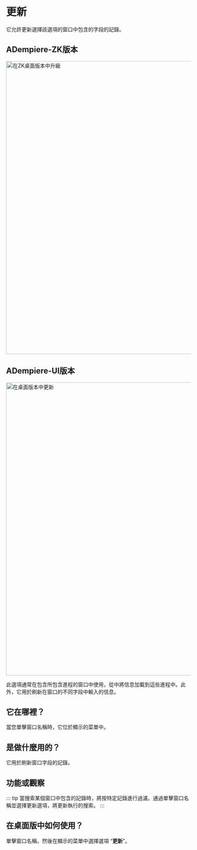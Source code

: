 # 更新

它允許更新選擇該選項的窗口中包含的字段的記錄。

## ADempiere-ZK版本

<img :src="$withBase('/images/components/update/zk-desktop-version-update.png')" alt="在ZK桌面版本中升級" width="800px">

## ADempiere-UI版本

<img :src="$withBase('/images/components/update/ui-desktop-version-update.png')" alt="在桌面版本中更新" width="800px">

此選項通常在包含所包含進程的窗口中使用，從中將信息加載到這些進程中。此外，它用於刷新在窗口的不同字段中輸入的信息。

## 它在哪裡？

當您單擊窗口名稱時，它位於顯示的菜單中。

## 是做什麼用的？

它用於刷新窗口字段的記錄。

## 功能或觀察

::: tip
當搜索某個窗口中包含的記錄時，將按特定記錄進行過濾。通過單擊窗口名稱並選擇更新選項，將更新執行的搜索。
:::

## 在桌面版中如何使用？

單擊窗口名稱，然後在顯示的菜單中選擇選項 “**更新**”。

<img :src="$withBase('/images/components/update/how-to-use-it-in-the-desktop-version.gif')" />
